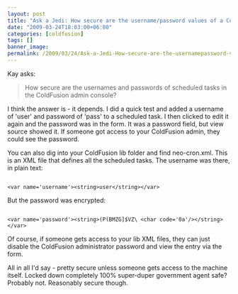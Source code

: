 ```yaml
---
layout: post
title: "Ask a Jedi: How secure are the username/password values of a ColdFusion Scheduled Task?"
date: "2009-03-24T18:03:00+06:00"
categories: [coldfusion]
tags: []
banner_image: 
permalink: /2009/03/24/Ask-a-Jedi-How-secure-are-the-usernamepassword-values-of-a-ColdFusion-Scheduled-Task
---
```


Kay asks:

<blockquote>
<p>
How secure are the usernames and passwords of scheduled tasks in the ColdFusion admin console?
</p>
</blockquote>

I think the answer is - it depends. I did a quick test and added a username of 'user' and password of 'pass' to a scheduled task. I then clicked to edit it again and the password was in the form. It was a password field, but view source showed it. If someone got access to your ColdFusion admin, they could see the password.

You can also dig into your ColdFusion lib folder and find neo-cron.xml. This is an XML file that defines all the scheduled tasks. The username was there, in plain text:

<code>
&lt;var name='username'&gt;&lt;string&gt;user&lt;/string&gt;&lt;/var&gt;
</code>

But the password was encrypted:

<code>
&lt;var name='password'&gt;&lt;string&gt;(P(BMZG]$VZ\ &lt;char code='0a'/&gt;&lt;/string&gt;&lt;/var&gt;
</code>

Of course, if someone gets access to your lib XML files, they can just disable the ColdFusion administrator password and view the entry via the form.

All in all I'd say - pretty secure unless someone gets access to the machine itself. Locked down completely 100% super-duper government agent safe? Probably not. Reasonably secure though.